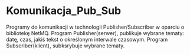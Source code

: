 # Komunikacja_Pub_Sub
 
Programy do komunikacji w technologii Publisher/Subscriber w oparciu o bibliotekę NetMQ.
Program Publisher(serwer), publikuje wybrane tematy: datę, czas, jakiś tekst o określonym interwale czasowym.
Program Subscriber(klient), subksrybuje wybrane tematy.

